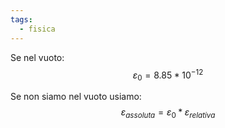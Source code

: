 ```yaml
---
tags:
  - fisica
---
```

Se nel vuoto:
$$
ε_0=8.85*10^{-12}
$$

Se non siamo nel vuoto usiamo:
$$
ε_{assoluta}=ε_0*ε_{relativa}
$$
